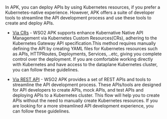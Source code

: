 
In APK, you can deploy APIs by using Kubernetes resources, if you prefer a Kubernetes-native experience. However, APK offers a suite of developer tools to streamline the API development process and use these tools to create and deploy APIs.

- [Via CRs]({{base_path}}/en/latest/api-management-overview/create-api-using-crs/) - WSO2 APK supports enhance Kubernative Native API Management via Kubernetes Custom Resources(CRs), adhering to the Kubernetes Gateway API specification.This method requires manually defining the API by creating YAML files for Kubernetes resources such as APIs, HTTPRoutes, Deployments, Services, ..etc, giving you complete control over the deployment. If you are comfortable working directly with Kubernetes and have access to the dataplane Kubernetes cluster, you can follow these guidelines.

- [Via REST API]({{base_path}}/en/latest/create-api/create-and-deploy-apis/tools-for-api-development/) - WSO2 APK provides a set of REST APIs and tools to streamline the API development process. These APIs/tools are designed for API developers to create APIs, mock APIs, and test APIs and deploying APIs to a Kubernetes cluster. This flow will help you to create APIs without the need to manually create Kubernetes resources. If you are looking for a more streamlined API development experience, you can follow these guidelines.
